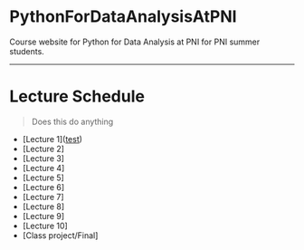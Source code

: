 # PythonForDataAnalysisAtPNI
Course website for Python for Data Analysis at PNI for PNI summer students. 

---
# Lecture Schedule
> Does this do anything
- [Lecture 1](<a href="./slides/lecture1.pdf">test</a>)
- [Lecture 2]
- [Lecture 3]
- [Lecture 4]
- [Lecture 5]
- [Lecture 6]
- [Lecture 7]
- [Lecture 8]
- [Lecture 9]
- [Lecture 10]
- [Class project/Final]
